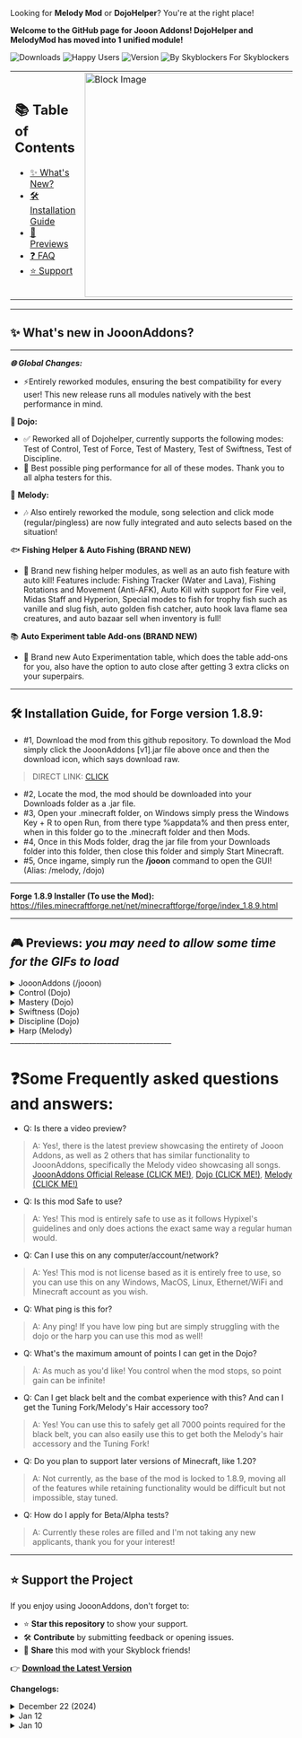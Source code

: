 Looking for **Melody Mod** or **DojoHelper**? You're at the right place!

**Welcome to the GitHub page for Jooon Addons! DojoHelper and MelodyMod has moved into 1 unified module!**

![Downloads](https://img.shields.io/badge/Downloads-3.7k%2B-brightgreen) ![Happy Users](https://img.shields.io/badge/Happy%20Users-2.5k%2B-blue) ![Version](https://img.shields.io/badge/Version-v1-orange) ![By Skyblockers For Skyblockers](https://img.shields.io/badge/By%20Skyblockers,-For%20Skyblockers!-darkgreen)

<table>
  <tr>
    <td>
      <h2>📚 Table of Contents</h2>
      <ul>
        <li><a href="#-whats-new-in-jooonaddons">✨ What's New?</a></li>
        <li><a href="#installation-guide-for-forge-version-189">🛠️ Installation Guide</a></li>
        <li><a href="#previews">🎥 Previews</a></li>
        <li><a href="#some-frequently-asked-questions-and-answers">❓ FAQ</a></li>
        <li><a href="#-support-the-project">⭐ Support</a></li>
      </ul>
    </td>
    <td>
      <img src="https://cdn.discordapp.com/attachments/1318387121777807430/1318407027294470174/ca96dbfa-060c-4bf6-8f00-b997ab093109.jpg?ex=676235ba&is=6760e43a&hm=4ec338f988b0f553bef81bd57a30d8ca87ac8218019e7dc2083321207344145e&" width="400" alt="Block Image">
    </td>
  </tr>
</table>

______________________________________________
## **✨ What's new in JooonAddons?**
______________________________________________
***🌐 Global Changes:***
- ⚡Entirely reworked modules, ensuring the best compatibility for every user! This new release runs all modules natively with the best performance in mind.

 **🥋 Dojo:**
- ✅ Reworked all of Dojohelper, currently supports the following modes: Test of Control, Test of Force, Test of Mastery, Test of Swiftness, Test of Discipline.
- 🚀 Best possible ping performance for all of these modes. Thank you to all alpha testers for this.

 🎵 **Melody:**
- 🎶 Also entirely reworked the module, song selection and click mode (regular/pingless) are now fully integrated and auto selects based on the situation!

🐟 **Fishing Helper & Auto Fishing (BRAND NEW)**
- 🎣 Brand new fishing helper modules, as well as an auto fish feature with auto kill! Features include: Fishing Tracker (Water and Lava), Fishing Rotations and Movement (Anti-AFK), Auto Kill with support for Fire veil, Midas Staff and Hyperion, Special modes to fish for trophy fish such as vanille and slug fish, auto golden fish catcher, auto hook lava flame sea creatures, and auto bazaar sell when inventory is full!

📚 **Auto Experiment table Add-ons (BRAND NEW)**
- 📕 Brand new Auto Experimentation table, which does the table add-ons for you, also have the option to auto close after getting 3 extra clicks on your superpairs.
_____________________________________________
## <a id="installation-guide-for-forge-version-189"></a> 🛠️ Installation Guide, for Forge version 1.8.9:

- #1, Download the mod from this github repository. To download the Mod simply click the JooonAddons [v1].jar file above once and then the download icon, which says download raw.
> DIRECT LINK: [CLICK](https://github.com/JooonAddons/JooonAddons/releases/download/Releases/JooonAddonsV1.jar)
- #2, Locate the mod, the mod should be downloaded into your Downloads folder as a .jar file.
- #3, Open your .minecraft folder, on Windows simply press the Windows Key + R to open Run, from there type %appdata% and then press enter, when in this folder go to the .minecraft folder and then Mods.
- #4, Once in this Mods folder, drag the jar file from your Downloads folder into this folder, then close this folder and simply Start Minecraft.
- #5, Once ingame, simply run the **/jooon** command to open the GUI! (Alias: /melody, /dojo)
_____________________________________________
**Forge 1.8.9 Installer (To use the Mod):** https://files.minecraftforge.net/net/minecraftforge/forge/index_1.8.9.html
_____________________________________________

## <a id="previews"></a> 🎮 **Previews:** *you may need to allow some time for the GIFs to load*

<details>
  <summary>JooonAddons (/jooon)</summary>

  ![JA](https://i.giphy.com/media/v1.Y2lkPTc5MGI3NjExcDB3a3V3ZDF0N2c1N2Y5cWZtMWhtNzdjd2NsbTRsdjV4bnhlM3dpaSZlcD12MV9pbnRlcm5hbF9naWZfYnlfaWQmY3Q9Zw/TMAG7ycuVA3gjUumBB/giphy.gif)

</details>

<details>
  <summary>Control (Dojo)</summary>
* Includes Knockback-reduction!

  ![Control](https://i.giphy.com/media/v1.Y2lkPTc5MGI3NjExbG0ydTVrbGxoa3hlaTBxZ2NkZG16MDZvNHFyaGd0Y3ZtcWQxdWVhZSZlcD12MV9pbnRlcm5hbF9naWZfYnlfaWQmY3Q9Zw/JICp3gO4vD0DsG61iL/giphy-downsized-large.gif)

</details>

<details>
  <summary>Mastery (Dojo)</summary>
* Note: Has some Artifacting due to the rotates, this is client side and does not affect performance!

  ![Mastery](https://i.giphy.com/media/v1.Y2lkPTc5MGI3NjExc2ppN2tya3N2ODBsdWF3aDIzOGx1MHU4a2J5dHFvcWFrcjl5dnZxeSZlcD12MV9pbnRlcm5hbF9naWZfYnlfaWQmY3Q9Zw/EHN3Pc1M8r8GRWUWCe/giphy.gif)

</details>

<details>
  <summary>Swiftness (Dojo)</summary>
* Older preview, functionality is relatively the same in JooonAddons

  ![Swiftness](https://i.giphy.com/media/v1.Y2lkPTc5MGI3NjExMzl0bHg0c3BicGVveDR1bGticzJpeGdrMWc2MTFmNHAyNm44czQ0bSZlcD12MV9pbnRlcm5hbF9naWZfYnlfaWQmY3Q9Zw/mX1wlsazTDNb5VLYrW/giphy-downsized.gif)

</details>

<details>
  <summary>Discipline (Dojo)</summary>
* Older preview, functionality is relatively the same in JooonAddons

  ![Discipline](https://i.giphy.com/media/v1.Y2lkPTc5MGI3NjExcG1paGlyY3k4cjB1dHVjcmZ1Y3ByZTc0dTdycjZkNzViN3Q0Nm9yNiZlcD12MV9pbnRlcm5hbF9naWZfYnlfaWQmY3Q9Zw/acAcqcdPIJEst1ft0E/giphy-downsized.gif)

</details>

<details>
  <summary>Harp (Melody)</summary>
* I suggest viewing the youtube video as the gif doesn't include audio.

  ![Lullabye](https://i.giphy.com/media/v1.Y2lkPTc5MGI3NjExMHltb2dzemR2c2M2ODJ0aXZmcm56NGluZDVzYnU5eDVkanNjbWF1MSZlcD12MV9pbnRlcm5hbF9naWZfYnlfaWQmY3Q9Zw/5TaZm1CO3wKxY8Kxn2/giphy.gif)   ![Campfire](https://i.giphy.com/media/v1.Y2lkPTc5MGI3NjExOGZiYXNucHN1OTk2cG10aHhjNHZyMmU0NmlmZWppMGptMjR0bHJqeCZlcD12MV9pbnRlcm5hbF9naWZfYnlfaWQmY3Q9Zw/f9weJwuDV76g9u3Hid/giphy.gif) ![LaVie](https://i.giphy.com/media/v1.Y2lkPTc5MGI3NjExaW03MnJhenpnb3A1cXIxMHY5eTB6cnQyaWE1emRjOHpvd2RmdzB1aiZlcD12MV9pbnRlcm5hbF9naWZfYnlfaWQmY3Q9Zw/WXYEqocyzqsMsam5O7/giphy.gif)

</details>
_____________________________________________

# **❓Some Frequently asked questions and answers:**

- Q: Is there a video preview?
> A: Yes!, there is the latest preview showcasing the entirety of Jooon Addons, as well as 2 others that has similar functionality to JooonAddons, specifically the Melody video showcasing all songs.
[JooonAddons Official Release (CLICK ME!)](https://www.youtube.com/watch?v=wYqCntvSDas),
[Dojo (CLICK ME!)](https://youtu.be/FmI1B04Hnfs),
[Melody (CLICK ME!)](https://www.youtube.com/watch?v=z75T1vFggbU)

- Q: Is this mod Safe to use?
> A: Yes! This mod is entirely safe to use as it follows Hypixel's guidelines and only does actions the exact same way a regular human would.

- Q: Can I use this on any computer/account/network?
> A: Yes! This mod is not license based as it is entirely free to use, so you can use this on any Windows, MacOS, Linux, Ethernet/WiFi and Minecraft account as you wish.

- Q: What ping is this for?
> A: Any ping! If you have low ping but are simply struggling with the dojo or the harp you can use this mod as well!

- Q: What's the maximum amount of points I can get in the Dojo?
> A: As much as you'd like! You control when the mod stops, so point gain can be infinite!

- Q: Can I get black belt and the combat experience with this? And can I get the Tuning Fork/Melody's Hair accessory too?
> A: Yes! You can use this to safely get all 7000 points required for the black belt, you can also easily use this to get both the Melody's hair accessory and the Tuning Fork!

- Q: Do you plan to support later versions of Minecraft, like 1.20?
> A: Not currently, as the base of the mod is locked to 1.8.9, moving all of the features while retaining functionality would be difficult but not impossible, stay tuned.

- Q: How do I apply for Beta/Alpha tests?
> A: Currently these roles are filled and I'm not taking any new applicants, thank you for your interest!


_____________________________________________

## ⭐ Support the Project

If you enjoy using JooonAddons, don't forget to:
- ⭐ **Star this repository** to show your support.
- 🛠️ **Contribute** by submitting feedback or opening issues.
- 📣 **Share** this mod with your Skyblock friends!

👉 [**Download the Latest Version**](https://github.com/JooonAddons/JooonAddons/releases/download/Releases/JooonAddonsV1.jar)

**Changelogs:**

<details>
  <summary>December 22 (2024)</summary>

  - Minor bug fixes, changes to Dojo.

</details>

<details>
  <summary>Jan 12</summary>

  - Fixed strange instance where dojo test of swiftness will remain in place.

</details>


<details>
  <summary>Jan 10</summary>

  - Fixed strange instance where dojo test of swiftness will remain in place, again...
  - V2 will most likely have a reworked swiftness, so if this happens again please use a different part of the dojo helper while waiting for V2. Thank you for your patience!

</details>
